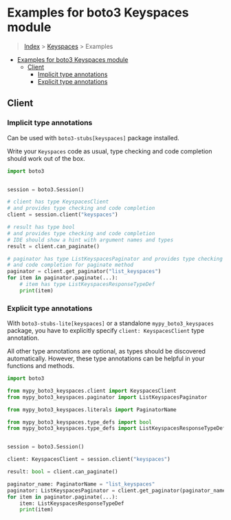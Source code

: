 <a id="examples-for-boto3-keyspaces-module"></a>

# Examples for boto3 Keyspaces module

> [Index](../README.md) > [Keyspaces](./README.md) > Examples

- [Examples for boto3 Keyspaces module](#examples-for-boto3-keyspaces-module)
  - [Client](#client)
    - [Implicit type annotations](#implicit-type-annotations)
    - [Explicit type annotations](#explicit-type-annotations)

<a id="client"></a>

## Client

<a id="implicit-type-annotations"></a>

### Implicit type annotations

Can be used with `boto3-stubs[keyspaces]` package installed.

Write your `Keyspaces` code as usual, type checking and code completion should
work out of the box.

```python
import boto3


session = boto3.Session()

# client has type KeyspacesClient
# and provides type checking and code completion
client = session.client("keyspaces")

# result has type bool
# and provides type checking and code completion
# IDE should show a hint with argument names and types
result = client.can_paginate()

# paginator has type ListKeyspacesPaginator and provides type checking
# and code completion for paginate method
paginator = client.get_paginator("list_keyspaces")
for item in paginator.paginate(...):
    # item has type ListKeyspacesResponseTypeDef
    print(item)
```

<a id="explicit-type-annotations"></a>

### Explicit type annotations

With `boto3-stubs-lite[keyspaces]` or a standalone `mypy_boto3_keyspaces`
package, you have to explicitly specify `client: KeyspacesClient` type
annotation.

All other type annotations are optional, as types should be discovered
automatically. However, these type annotations can be helpful in your functions
and methods.

```python
import boto3

from mypy_boto3_keyspaces.client import KeyspacesClient
from mypy_boto3_keyspaces.paginator import ListKeyspacesPaginator

from mypy_boto3_keyspaces.literals import PaginatorName

from mypy_boto3_keyspaces.type_defs import bool
from mypy_boto3_keyspaces.type_defs import ListKeyspacesResponseTypeDef


session = boto3.Session()

client: KeyspacesClient = session.client("keyspaces")

result: bool = client.can_paginate()

paginator_name: PaginatorName = "list_keyspaces"
paginator: ListKeyspacesPaginator = client.get_paginator(paginator_name)
for item in paginator.paginate(...):
    item: ListKeyspacesResponseTypeDef
    print(item)
```
